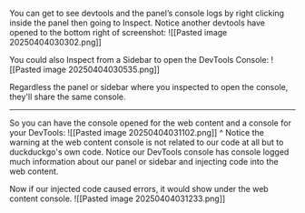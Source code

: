 You can get to see devtools and the panel’s console logs by right clicking inside the panel then going to Inspect. Notice another devtools have opened to the bottom right of screenshot:
![[Pasted image 20250404030302.png]]

You could also Inspect from a Sidebar to open the DevTools Console:
![[Pasted image 20250404030535.png]]

Regardless the panel or sidebar where you inspected to open the console, they'll share the same console.

---

So you can have the console opened for the web content and a console for your DevTools:
![[Pasted image 20250404031102.png]]
^ Notice the warning at the web content console is not related to our code at all but to duckduckgo's own code. Notice our DevTools console has console logged much information about our panel or sidebar and injecting code into the web content.

Now if our injected code caused errors, it would show under the web content console.
![[Pasted image 20250404031233.png]]